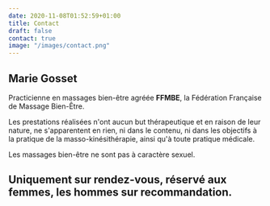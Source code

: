 ```yaml
---
date: 2020-11-08T01:52:59+01:00
title: Contact
draft: false
contact: true
image: "/images/contact.png"
---
```


## Marie Gosset

Practicienne en massages bien-être agréée **FFMBE**, la Fédération Française de Massage Bien-Être.

Les prestations réalisées n'ont aucun but thérapeutique et en raison de leur nature, ne s'apparentent en rien, 
ni dans le contenu, ni dans les objectifs à la pratique de la masso-kinésithérapie, ainsi qu'à toute pratique médicale.

Les massages bien-être ne sont pas à caractère sexuel.  


## Uniquement sur rendez-vous, réservé aux femmes, les hommes sur recommandation.